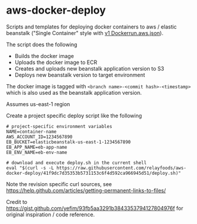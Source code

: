 # aws-docker-deploy
Scripts and templates for deploying docker containers to aws / elastic beanstalk ("Single Container" style with [v1 Dockerrun.aws.json](http://docs.aws.amazon.com/elasticbeanstalk/latest/dg/create_deploy_docker_image.html#create_deploy_docker_image_dockerrun)).

The script does the following

- Builds the docker image
- Uploads the docker image to ECR
- Creates and uploads new beanstalk application version to S3
- Deploys new beanstalk version to target environment

The docker image is tagged with `<branch name>-<commit hash>-<timestamp>` which is also used as the beanstalk application version.

Assumes us-east-1 region

Create a project specific deploy script like the following

    # project-specific environment variables
    NAME=container-name
    AWS_ACCOUNT_ID=1234567890
    EB_BUCKET=elasticbeanstalk-us-east-1-1234567890 
    EB_APP_NAME=eb-app-name
    EB_ENV_NAME=eb-env-name
    
    # download and execute deploy.sh in the current shell
    eval "$(curl -s -L https://raw.githubusercontent.com/relayfoods/aws-docker-deploy/41f9dc7d35353b5731153c6f4d592ca966945d51/deploy.sh)"
    
Note the revision specific curl sources, see https://help.github.com/articles/getting-permanent-links-to-files/

Credit to https://gist.github.com/yefim/93fb5aa3291b3843353794127804976f for original inspiration / code reference.

